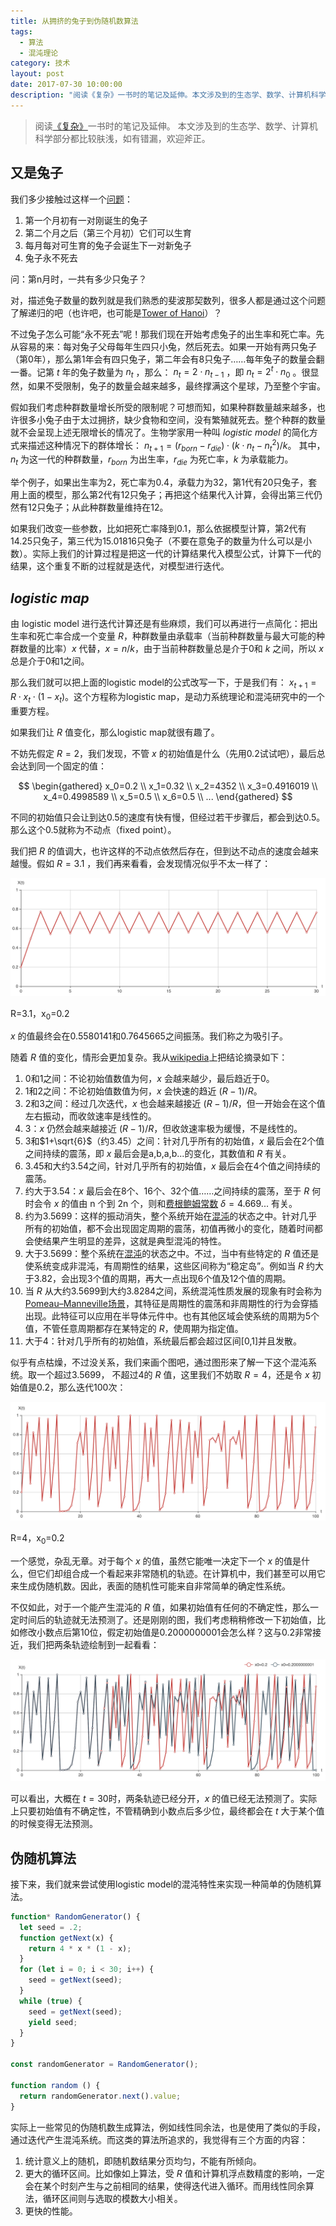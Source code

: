 ```yaml
---
title: 从拥挤的兔子到伪随机数算法
tags:
  - 算法
  - 混沌理论
category: 技术
layout: post
date: 2017-07-30 10:00:00
description: "阅读《复杂》一书时的笔记及延伸。本文涉及到的生态学、数学、计算机科学部分都比较肤浅，如有错漏，欢迎斧正..."
---
```


> 阅读[《复杂》](https://book.douban.com/subject/6749832/)一书时的笔记及延伸。
> 本文涉及到的生态学、数学、计算机科学部分都比较肤浅，如有错漏，欢迎斧正。


## 又是兔子
我们多少接触过这样一个[问题](https://zh.wikipedia.org/wiki/%E6%96%90%E6%B3%A2%E9%82%A3%E5%A5%91%E6%95%B0%E5%88%97)：
1. 第一个月初有一对刚诞生的兔子
2. 第二个月之后（第三个月初）它们可以生育
3. 每月每对可生育的兔子会诞生下一对新兔子
4. 兔子永不死去

问：第n月时，一共有多少只兔子？

对，描述兔子数量的数列就是我们熟悉的斐波那契数列，很多人都是通过这个问题了解递归的吧（也许吧，也可能是[Tower of Hanoi](https://en.wikipedia.org/wiki/Tower_of_Hanoi)）？

不过兔子怎么可能“永不死去”呢！那我们现在开始考虑兔子的出生率和死亡率。先从容易的来：每对兔子父母每年生四只小兔，然后死去。如果一开始有两只兔子（第0年），那么第1年会有四只兔子，第二年会有8只兔子……每年兔子的数量会翻一番。记第 *t* 年的兔子数量为 $n_t$ ，那么： $n_t=2 \cdot n_{t-1}$ ，即 $n_t = 2^t\cdot n_0$ 。很显然，如果不受限制，兔子的数量会越来越多，最终撑满这个星球，乃至整个宇宙。

假如我们考虑种群数量增长所受的限制呢？可想而知，如果种群数量越来越多，也许很多小兔子由于太过拥挤，缺少食物和空间，没有繁殖就死去。整个种群的数量就不会呈现上述无限增长的情况了。生物学家用一种叫 *logistic model* 的简化方式来描述这种情况下的群体增长： $n_{t+1} = (r_{born}-r_{die})\cdot(k\cdot n_t-n_t^2)/k$。
其中，$n_t$ 为这一代的种群数量，$r_{born}$ 为出生率，$r_{die}$ 为死亡率，$k$ 为承载能力。

举个例子，如果出生率为2，死亡率为0.4，承载力为32，第1代有20只兔子，套用上面的模型，那么第2代有12只兔子；再把这个结果代入计算，会得出第三代仍然有12只兔子；从此种群数量维持在12。

如果我们改变一些参数，比如把死亡率降到0.1，那么依据模型计算，第2代有14.25只兔子，第三代为15.01816只兔子（不要在意兔子的数量为什么可以是小数）。实际上我们的计算过程是把这一代的计算结果代入模型公式，计算下一代的结果，这个重复不断的过程就是迭代，对模型进行迭代。

## *logistic map*
由 logistic model 进行迭代计算还是有些麻烦，我们可以再进行一点简化：把出生率和死亡率合成一个变量 $R$，种群数量由承载率（当前种群数量与最大可能的种群数量的比率）$x$ 代替，$x = n / k$，由于当前种群数量总是介于0和 $k$ 之间，所以 $x$ 总是介于0和1之间。

那么我们就可以把上面的logistic model的公式改写一下，于是我们有： $x_{t+1}=R \cdot x_t \cdot (1-x_t)$。这个方程称为logistic map，是动力系统理论和混沌研究中的一个重要方程。

如果我们让 $R$ 值变化，那么logistic map就很有趣了。

不妨先假定 $R=2$，我们发现，不管 $x$ 的初始值是什么（先用0.2试试吧），最后总会达到同一个固定的值：

$$
\begin{gathered}
x_0=0.2 \\ x_1=0.32 \\ x_2=4352 \\ x_3=0.4916019 \\ x_4=0.4998589 \\ x_5=0.5 \\ x_6=0.5 \\ ...
\end{gathered}
$$

不同的初始值只会让到达0.5的速度有快有慢，但经过若干步骤后，都会到达0.5。那么这个0.5就称为不动点（fixed point）。

我们把 $R$ 的值调大，也许这样的不动点依然后存在，但到达不动点的速度会越来越慢。假如 $R=3.1$ ，我们再来看看，会发现情况似乎不太一样了：

![R=3.1，x0=0.2](./rabbit/2.png)

<p class="captain">R=3.1，x<sub>0</sub>=0.2</p>

$x$ 的值最终会在0.5580141和0.7645665之间振荡。我们称之为吸引子。

随着 $R$ 值的变化，情形会更加复杂。我从[wikipedia](https://zh.wikipedia.org/wiki/%E5%96%AE%E5%B3%B0%E6%98%A0%E8%B1%A1)上把结论摘录如下：
1. 0和1之间：不论初始值数值为何，$x$ 会越来越少，最后趋近于0。
2. 1和2之间：不论初始值数值为何，$x$ 会快速的趋近 $(R-1)/R$。
3. 2和3之间：经过几次迭代，$x$ 也会越来越接近 $(R-1)/R$，但一开始会在这个值左右振动，而收敛速率是线性的。
4. 3：$x$ 仍然会越来越接近 $(R-1)/R$，但收敛速率极为缓慢，不是线性的。
5. 3和$1+\sqrt{6}$（约3.45）之间：针对几乎所有的初始值，$x$ 最后会在2个值之间持续的震荡，即 *x* 最后会是a,b,a,b...的变化，其数值和 $R$ 有关。
6. 3.45和大约3.54之间，针对几乎所有的初始值，$x$ 最后会在4个值之间持续的震荡。
7. 约大于3.54：$x$ 最后会在8个、16个、32个值……之间持续的震荡，至于 $R$ 何时会令 $x$ 的值由 n 个到 2n 个，则和[费根鲍姆常数](https://zh.wikipedia.org/wiki/%E8%B2%BB%E6%A0%B9%E9%AE%91%E5%A7%86%E5%B8%B8%E6%95%B8) $\delta = 4.669...$ 有关。
8. 约为3.5699：这样的振动消失，整个系统开始在[混沌](https://zh.wikipedia.org/wiki/%E6%B7%B7%E6%B2%8C%E7%90%86%E8%AE%BA)的状态之中。针对几乎所有的初始值，都不会出现固定周期的震荡，初值再微小的变化，随着时间都会使结果产生明显的差异，这就是典型混沌的特性。
9. 大于3.5699：整个系统在[混沌](https://zh.wikipedia.org/wiki/%E6%B7%B7%E6%B2%8C%E7%90%86%E8%AE%BA)的状态之中。不过，当中有些特定的 $R$ 值还是使系统变成非混沌，有周期性的结果，这些区间称为“稳定岛”。例如当 $R$ 约大于3.82，会出现3个值的周期，再大一点出现6个值及12个值的周期。
10. 当 $R$ 从大约3.5699到大约3.8284之间，系统混沌性质发展的现象有时会称为[Pomeau–Manneville场景](https://zh.wikipedia.org/w/index.php?title=Pomeau%E2%80%93Manneville%E5%A0%B4%E6%99%AF&action=edit&redlink=1)，其特征是周期性的震荡和非周期性的行为会穿插出现。此特征可以应用在半导体元件中。也有其他区域会使系统的周期为5个值，不管任意周期都存在某特定的 $R$，使周期为指定值。
11. 大于4：针对几乎所有的初始值，系统最后都会超过区间[0,1]并且发散。

似乎有点枯燥，不过没关系，我们来画个图吧，通过图形来了解一下这个混沌系统。取一个超过3.5699， 不超过4的 $R$ 值，这里我们不妨取 $R = 4$，还是令 $x$ 初始值是0.2，那么迭代100次：

![R=4，x0=0.2](./rabbit/1.png)

<p class="captain">R=4，x<sub>0</sub>=0.2</p>

一个感觉，杂乱无章。对于每个 $x$ 的值，虽然它能唯一决定下一个 $x$ 的值是什么，但它们却组合成一个看起来非常随机的轨迹。在计算机中，我们甚至可以用它来生成伪随机数。因此，表面的随机性可能来自非常简单的确定性系统。

不仅如此，对于一个能产生混沌的 $R$ 值，如果初始值有任何的不确定性，那么一定时间后的轨迹就无法预测了。还是刚刚的图，我们考虑稍稍修改一下初始值，比如修改小数点后第10位，假定初始值是0.2000000001会怎么样？这与0.2非常接近，我们把两条轨迹绘制到一起看看：

![](./rabbit/3.png)

可以看出，大概在 $t = 30$时，两条轨迹已经分开，$x$ 的值已经无法预测了。实际上只要初始值有不确定性，不管精确到小数点后多少位，最终都会在 $t$ 大于某个值的时候变得无法预测。

## 伪随机算法

接下来，我们就来尝试使用logistic model的混沌特性来实现一种简单的伪随机算法。

```javascript
function* RandomGenerator() {
  let seed = .2;
  function getNext(x) {
    return 4 * x * (1 - x);
  }
  for (let i = 0; i < 30; i++) {
    seed = getNext(seed);
  }
  while (true) {
    seed = getNext(seed);
    yield seed;
  }
}

const randomGenerator = RandomGenerator();

function random () {
  return randomGenerator.next().value;
}
```

实际上一些常见的伪随机数生成算法，例如线性同余法，也是使用了类似的手段，通过迭代产生混沌系统。而这类的算法所追求的，我觉得有三个方面的内容：
1. 统计意义上的随机，即随机数结果分页均匀，不能有所倾向。
2. 更大的循环区间。比如像如上算法，受 $R$ 值和计算机浮点数精度的影响，一定会在某个时刻产生与之前相同的结果，使得迭代进入循环。而用线性同余算法，循环区间则与选取的模数大小相关。
3. 更快的性能。
